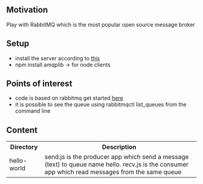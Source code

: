 <h2>Motivation</h2>
Play with RabbitMQ which is the most popular open source message broker

<h2>Setup</h2>
<ul>
<li>install the server according to <a href='https://www.rabbitmq.com/download.html'>this</a></li>
<li>npm install amqplib -> for node clients</li>
</ul>


<h2>Points of interest</h2>
<ul>
<li>code is based on rabbitmq get started <a href='https://www.rabbitmq.com/getstarted.html'>here</a></li>
<li>it is possible to see the queue using rabbitmqctl list_queues from the command line</li>
</ul>

<h2>Content</h2>
<table>
  <tr>
    <th>Directory</th>
    <th>Description</th>
  </tr>
  <tr>
    <td>hello-world</td>
    <td>send.js is the producer app which send a message (text) to queue name hello. recv.js is the consumer app which read messages from the same queue</td>

  </tr>  
</table>
